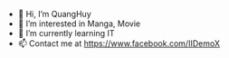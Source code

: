 - 👋 Hi, I’m QuangHuy
- 👀 I’m interested in Manga, Movie
- 🌱 I’m currently learning IT
- 📫 Contact me at https://www.facebook.com/IIDemoX
<!---
QuangHuyXX/QuangHuyXX is a ✨ special ✨ repository because its `README.md` (this file) appears on your GitHub profile.
You can click the Preview link to take a look at your changes.
--->

